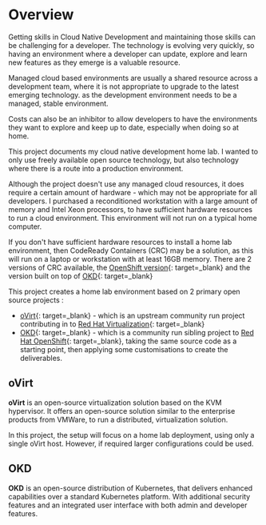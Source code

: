# Overview

Getting skills in Cloud Native Development and maintaining those skills can be challenging for a developer.  The technology is evolving very quickly, so having an environment where a developer can update,  explore and learn new features as they emerge is a valuable resource.

Managed cloud based environments are usually a shared resource across a development team, where it is not appropriate to upgrade to the latest emerging technology. as the development environment needs to be a managed, stable environment.

Costs can also be an inhibitor to allow developers to have the environments they want to explore and keep up to date, especially when doing so at home.

This project documents my cloud native development home lab.  I wanted to only use freely available open source technology, but also technology where there is a route into a production environment.

Although the project doesn't use any managed cloud resources, it does require a certain amount of hardware - which may not be appropriate for all developers.  I purchased a reconditioned workstation with a large amount of memory and Intel Xeon processors, to have sufficient hardware resources to run a cloud environment.  This environment will not run on a typical home computer.

If you don't have sufficient hardware resources to install a home lab environment, then CodeReady Containers (CRC) may be a solution, as this will run on a laptop or workstation with at least 16GB memory.  There are 2 versions of CRC available, the [OpenShift version](https://developers.redhat.com/products/codeready-containers/overview){: target=_blank} and the version built on top of [OKD](https://www.okd.io/crc.html){: target=_blank}

This project creates a home lab environment based on 2 primary open source projects :

- [oVirt](https://ovirt.org){: target=_blank} - which is an upstream community run project contributing in to [Red Hat Virtualization](https://www.redhat.com/en/technologies/virtualization/enterprise-virtualization){: target=_blank}
- [OKD](https://okd.io){: target=_blank} - which is a community run sibling project to [Red Hat OpenShift](https://www.openshift.com){: target=_blank}, taking the same source code as a starting point, then applying some customisations to create the deliverables.

## oVirt

**oVirt** is an open-source virtualization solution based on the KVM hypervisor.  It offers an open-source solution similar to the enterprise products from VMWare, to run a distributed, virtualization solution.  

In this project, the setup will focus on a home lab deployment, using only a single oVirt host.  However, if required larger configurations could be used.

## OKD

**OKD** is an open-source distribution of Kubernetes, that delivers enhanced capabilities over a standard Kubernetes platform.  With additional security features and an integrated user interface with both admin and developer features.
